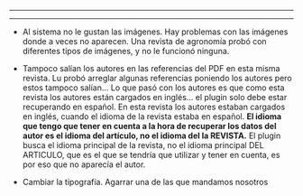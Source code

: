 
---
---

- Al sistema no le gustan las imágenes. Hay problemas con las imágenes donde a veces no aparecen. Una revista de agronomía probó con diferentes tipos de imágenes, y no le funcionó ninguna.

- Tampoco salían los autores en las referencias del PDF en esta misma revista. Lu probó arreglar algunas referencias poniendo los autores pero estos tampoco salían... 
  Lo que pasó con los autores es que como esta revista los autores están cargados en inglés... el plugin solo debe estar recuperando en español. En esta revista los autores estaban cargados en inglés, cuando el idioma de la revista estaba en español.
  **El idioma que tengo que tener en cuenta a la hora de recuperar los datos del autor es el idioma del artículo, no el idioma del la REVISTA.**
  El plugin busca el idioma principal de la revista, no el idioma principal DEL ARTICULO, que es el que se tendría que utilizar y tener en cuenta, es por eso que no aparecía el autor.

- Cambiar la tipografía. Agarrar una de las que mandamos nosotros